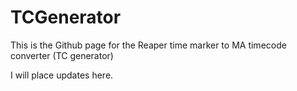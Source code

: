 # TCGenerator

This is the Github page for the Reaper time marker to MA timecode converter (TC generator)

I will place updates here.
